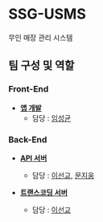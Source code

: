 # SSG-USMS
무인 매장 관리 시스템




## 팀 구성 및 역할
### Front-End

- **[앱 개발](https://github.com/nuyggnoes/SSG-USMS-Front-Flutter)**
  - 담당 : [임성균](https://github.com/nuyggnoes)


### Back-End

- **[API 서버](https://github.com/kyo705/SSG-USMS-business-service)**
  - 담당 : [이선교](https://github.com/kyo705), [문지웅](https://github.com/aksenaksen)

- **[트랜스코딩 서버](https://github.com/kyo705/SSG-USMS-transcoding-server)**
  - 담당 : [이선교](https://github.com/kyo705)
